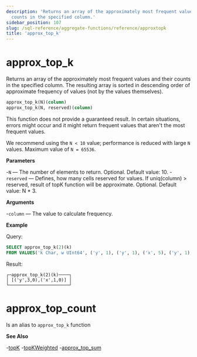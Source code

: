```yaml
---
description: 'Returns an array of the approximately most frequent values and their
  counts in the specified column.'
sidebar_position: 107
slug: /sql-reference/aggregate-functions/reference/approxtopk
title: 'approx_top_k'
---
```


# approx_top_k

Returns an array of the approximately most frequent values and their counts in the specified column. The resulting array is sorted in descending order of approximate frequency of values (not by the values themselves).

```sql
approx_top_k(N)(column)
approx_top_k(N, reserved)(column)
```

This function does not provide a guaranteed result. In certain situations, errors might occur and it might return frequent values that aren't the most frequent values.

We recommend using the `N < 10` value; performance is reduced with large `N` values. Maximum value of `N = 65536`.

**Parameters**

-`N` — The number of elements to return. Optional. Default value: 10.
-`reserved` — Defines, how many cells reserved for values. If uniq(column) > reserved, result of topK function will be approximate. Optional. Default value: N * 3.

**Arguments**

-`column` — The value to calculate frequency.

**Example**

Query:

```sql
SELECT approx_top_k(2)(k)
FROM VALUES('k Char, w UInt64', ('y', 1), ('y', 1), ('x', 5), ('y', 1), ('z', 10));
```

Result:

```text
┌─approx_top_k(2)(k)────┐
│ [('y',3,0),('x',1,0)] │
└───────────────────────┘
```

# approx_top_count

Is an alias to `approx_top_k` function

**See Also**

-[topK](../../../sql-reference/aggregate-functions/reference/topk.md)
-[topKWeighted](../../../sql-reference/aggregate-functions/reference/topkweighted.md)
-[approx_top_sum](../../../sql-reference/aggregate-functions/reference/approxtopsum.md)
